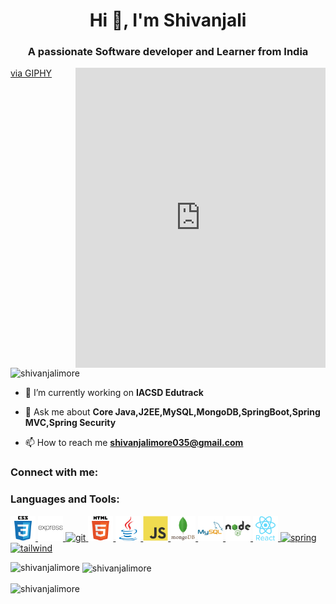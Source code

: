 <h1 align="center">Hi 👋, I'm Shivanjali</h1>
<h3 align="center">A passionate Software developer and Learner from India</h3>
<iframe align="right" alt="Coding" width="400" src="https://giphy.com/embed/px9v45I39CcxyXPqEy" width="480" height="480" style="" frameBorder="0" class="giphy-embed" allowFullScreen></iframe><p><a href="https://giphy.com/gifs/computer-typing-working-from-home-px9v45I39CcxyXPqEy">via GIPHY</a></p>
<p align="left"> <img src="https://komarev.com/ghpvc/?username=shivanjalimore&label=Profile%20views&color=0e75b6&style=flat" alt="shivanjalimore" /> </p>

- 🔭 I’m currently working on **IACSD Edutrack**

- 💬 Ask me about **Core Java,J2EE,MySQL,MongoDB,SpringBoot,Spring MVC,Spring Security**

- 📫 How to reach me **shivanjalimore035@gmail.com**

<h3 align="left">Connect with me:</h3>
<p align="left">
</p>

<h3 align="left">Languages and Tools:</h3>
<p align="left"> <a href="https://www.w3schools.com/css/" target="_blank" rel="noreferrer"> <img src="https://raw.githubusercontent.com/devicons/devicon/master/icons/css3/css3-original-wordmark.svg" alt="css3" width="40" height="40"/> </a> <a href="https://expressjs.com" target="_blank" rel="noreferrer"> <img src="https://raw.githubusercontent.com/devicons/devicon/master/icons/express/express-original-wordmark.svg" alt="express" width="40" height="40"/> </a> <a href="https://git-scm.com/" target="_blank" rel="noreferrer"> <img src="https://www.vectorlogo.zone/logos/git-scm/git-scm-icon.svg" alt="git" width="40" height="40"/> </a> <a href="https://www.w3.org/html/" target="_blank" rel="noreferrer"> <img src="https://raw.githubusercontent.com/devicons/devicon/master/icons/html5/html5-original-wordmark.svg" alt="html5" width="40" height="40"/> </a> <a href="https://www.java.com" target="_blank" rel="noreferrer"> <img src="https://raw.githubusercontent.com/devicons/devicon/master/icons/java/java-original.svg" alt="java" width="40" height="40"/> </a> <a href="https://developer.mozilla.org/en-US/docs/Web/JavaScript" target="_blank" rel="noreferrer"> <img src="https://raw.githubusercontent.com/devicons/devicon/master/icons/javascript/javascript-original.svg" alt="javascript" width="40" height="40"/> </a> <a href="https://www.mongodb.com/" target="_blank" rel="noreferrer"> <img src="https://raw.githubusercontent.com/devicons/devicon/master/icons/mongodb/mongodb-original-wordmark.svg" alt="mongodb" width="40" height="40"/> </a> <a href="https://www.mysql.com/" target="_blank" rel="noreferrer"> <img src="https://raw.githubusercontent.com/devicons/devicon/master/icons/mysql/mysql-original-wordmark.svg" alt="mysql" width="40" height="40"/> </a> <a href="https://nodejs.org" target="_blank" rel="noreferrer"> <img src="https://raw.githubusercontent.com/devicons/devicon/master/icons/nodejs/nodejs-original-wordmark.svg" alt="nodejs" width="40" height="40"/> </a> <a href="https://reactjs.org/" target="_blank" rel="noreferrer"> <img src="https://raw.githubusercontent.com/devicons/devicon/master/icons/react/react-original-wordmark.svg" alt="react" width="40" height="40"/> </a> <a href="https://spring.io/" target="_blank" rel="noreferrer"> <img src="https://www.vectorlogo.zone/logos/springio/springio-icon.svg" alt="spring" width="40" height="40"/> </a> <a href="https://tailwindcss.com/" target="_blank" rel="noreferrer"> <img src="https://www.vectorlogo.zone/logos/tailwindcss/tailwindcss-icon.svg" alt="tailwind" width="40" height="40"/> </a> </p>

<p><img align="left" src="https://github-readme-stats.vercel.app/api/top-langs?username=shivanjalimore&show_icons=true&locale=en&layout=compact" alt="shivanjalimore" /></p>

<p>&nbsp;<img align="center" src="https://github-readme-stats.vercel.app/api?username=shivanjalimore&show_icons=true&locale=en" alt="shivanjalimore" /></p>

<p><img align="center" src="https://github-readme-streak-stats.herokuapp.com/?user=shivanjalimore&" alt="shivanjalimore" /></p>

